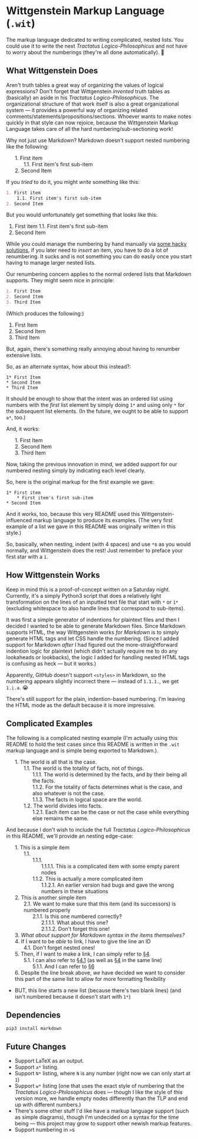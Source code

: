 <style>
    ol.wit-nest {
        counter-reset: item
    }
    li.wit-item {
        display: block
    }
    li.wit-item:before {
        content: counters(item, ".") ". ";
        counter-increment: item
    }
    li.wit-collapsed:before {
        color: red;
    }
    ol.wit-nest p {
        display: inline;
    }
</style>
# Wittgenstein Markup Language (`.wit`)
The markup language dedicated to writing complicated, nested lists. You could use it to write the next _Tractatus Logico-Philosophicus_ and not have to worry about the numberings (they're all done automatically). 🙂

## What Wittgenstein Does
Aren't truth tables a great way of organizing the values of logical expressions?
Don't forget that Wittgenstein _invented_ truth tables as (basically) an aside in his _Tractatus Logico-Philosophicus_. The organizational structure of that work itself is also a great organizational system — it provides a powerful way of organizing related comments/statements/propositions/sections. Whoever wants to make notes quickly in that style can now rejoice, because the Wittgenstein Markup Language takes care of all the hard numbering/sub-sectioning work!

Why not just use Markdown? Markdown doesn't support nested numbering like the following:

<ol class="wit-nest wit-root" markdown="1" id="witroot_1"><li class="wit-item" markdown="1" data-wit-content-id="t1_n1._content"><p>First item</p><ol class="wit-nest " markdown="1" id="t1_n1._content"><li class="wit-item" markdown="1" data-wit-content-id="t1_n1.1._content"><p>First item's first sub-item</p></li></ol></li><li class="wit-item" markdown="1" data-wit-content-id="t1_n2._content"><p>Second Item</p></li></ol>

If you _tried_ to do it, you might _write_ something like this:

```markdown
1. First item
    1.1. First item's first sub-item
2. Second Item
```

But you would unfortunately get something that looks like this:
1. First item
    1.1. First item's first sub-item
2. Second Item

While you could manage the numbering by hand manually via [some hacky solutions](https://meta.stackexchange.com/questions/85474/how-to-write-nested-numbered-lists), if you later need to _insert_ an item, you have to do a lot of renumbering. It sucks and is not something you can do easily once you start having to manage larger nested lists.

Our renumbering concern applies to the normal ordered lists that Markdown supports. They might seem nice in principle:
```markdown
1. First Item
2. Second Item
3. Third Item
```

(Which produces the following:)
1. First Item
2. Second Item
3. Third Item

But, again, there's something really annoying about having to renumber extensive lists.

So, as an alternate syntax, how about this instead?:
```wittgenstein
1* First Item
* Second Item
* Third Item
```
It should be enough to show that the intent was an ordered list using numbers with the _first_ list element by simply doing `1*` and using only `*` for the subsequent list elements. (In the future, we ought to be able to support `a*`, too.)

And, it works:

<ol class="wit-nest wit-root" markdown="1" id="witroot_2"><li class="wit-item" markdown="1" data-wit-content-id="t2_n1._content"><p>First Item</p></li><li class="wit-item" markdown="1" data-wit-content-id="t2_n2._content"><p>Second Item</p></li><li class="wit-item" markdown="1" data-wit-content-id="t2_n3._content"><p>Third Item</p></li></ol>

Now, taking the previous innovation in mind, we added support for our numbered nesting simply by indicating each level clearly.

So, here is the original markup for the first example we gave:
```wittgenstein
1* First item
    * First item's first sub-item
* Second Item
```

And it works, too, because this very README used this Wittgenstein-influenced markup language to produce its examples. (The very first example of a list we gave in this README was originally written in this style.)

So, basically, when nesting, indent (with 4 spaces) and use `*`s as you would normally, and Wittgenstein does the rest! Just remember to preface your first star with a `1`. 


## How Wittgenstein Works
Keep in mind this is a proof-of-concept written on a Saturday night. Currently, it's a simply Python3 script that does a relatively light transformation on the lines of an inputted text file that start with `*` or `1*` (excluding whitespace to also handle lines that correspond to sub-items).

It was first a simple generator of indentions for plaintext files and then I decided I wanted to be able to generate Markdown files. Since Markdown supports HTML, the way Wittgenstein works _for Markdown_ is to simply generate HTML tags and let CSS handle the numbering. (Since I added support for Markdown _after_ I had figured out the more-straightforward indention logic for plaintext (which didn't actually require me to do any lookaheads or lookbacks), the logic I added for handling nested HTML tags is confusing as heck — but it works.)

Apparently, GitHub doesn't support `<styles>` in Markdown, so the numbering appears slightly incorrect there — instead of `1.1.1.`, we get `1.i.a`. 😭 

There's still support for the plain, indention-based numbering. I'm leaving the HTML mode as the default because it is more impressive.


## Complicated Examples
The following is a complicated nesting example (I'm actually using this README to hold the test cases since this README is written in the `.wit` markup language and is simple being exported to Markdown.).

<ol class="wit-nest wit-root" markdown="1" id="witroot_3"><li class="wit-item" markdown="1" data-wit-content-id="t3_n1._content"><p>The world is all that is the case.</p><ol class="wit-nest " markdown="1" id="t3_n1._content"><li class="wit-item" markdown="1" data-wit-content-id="t3_n1.1._content"><p>The world is the totality of facts, not of things.</p><ol class="wit-nest " markdown="1" id="t3_n1.1._content"><li class="wit-item" markdown="1" data-wit-content-id="t3_n1.1.1._content"><p>The world is determined by the facts, and by their being all the facts.</p></li><li class="wit-item" markdown="1" data-wit-content-id="t3_n1.1.2._content"><p>For the totality of facts determines what is the case, and also whatever is not the case.</p></li><li class="wit-item" markdown="1" data-wit-content-id="t3_n1.1.3._content"><p>The facts in logical space are the world.</p></li></ol></li><li class="wit-item" markdown="1" data-wit-content-id="t3_n1.2._content"><p>The world divides into facts.</p><ol class="wit-nest " markdown="1" id="t3_n1.2._content"><li class="wit-item" markdown="1" data-wit-content-id="t3_n1.2.1._content"><p>Each item can be the case or not the case while everything else remains the same.</p></li></ol></ol></ol>

And because I don't wish to include the full _Tractatus Logico-Philosophicus_ in this README, we'll provide an nesting edge-case:

<ol class="wit-nest wit-root" markdown="1" id="witroot_4"><li class="wit-item" markdown="1" data-wit-content-id="t4_n1._content"><p>This is a simple item</p><ol class="wit-nest " markdown="1" id="t4_n1._content"><li class="wit-item" markdown="1" data-wit-content-id="t4_n1.1._content"><ol class="wit-nest " markdown="1" id="t4_n1.1._content"><li class="wit-item" markdown="1" data-wit-content-id="t4_n1.1.1._content"><ol class="wit-nest " markdown="1" id="t4_n1.1.1._content"><li class="wit-item" markdown="1" data-wit-content-id="t4_n1.1.1.1._content"><p>This is a complicated item with some empty parent nodes</p></li></ol></li><li class="wit-item" markdown="1" data-wit-content-id="t4_n1.1.2._content"><p>This is actually a more complicated item</p><ol class="wit-nest " markdown="1" id="t4_n1.1.2._content"><li class="wit-item" markdown="1" data-wit-content-id="t4_n1.1.2.1._content"><p>An earlier version had bugs and gave the wrong numbers in these situations</p></li></ol></li></ol></li></ol></li><li class="wit-item" markdown="1" data-wit-content-id="t4_n2._content"><p>This is another simple item</p><ol class="wit-nest " markdown="1" id="t4_n2._content"><li class="wit-item" markdown="1" data-wit-content-id="t4_n2.1._content"><p>We want to make sure that this item (and its successors) is numbered properly</p><ol class="wit-nest " markdown="1" id="t4_n2.1._content"><li class="wit-item" markdown="1" data-wit-content-id="t4_n2.1.1._content"><p>Is this one numbered correctly?</p><ol class="wit-nest " markdown="1" id="t4_n2.1.1._content"><li class="wit-item" markdown="1" data-wit-content-id="t4_n2.1.1.1._content"><p>What about this one?</p></li><li class="wit-item" markdown="1" data-wit-content-id="t4_n2.1.1.2._content"><p>Don't forget this one!</p></li></ol></li></ol></li></ol></li><li class="wit-item" markdown="1" data-wit-content-id="t4_n3._content"><p><em>What about support for Markdown syntax in the items themselves?</em></p></li><li class="wit-item" markdown="1" data-wit-content-id="t4_n4._content"><p><a name="id"></a>If I want to be <em>able</em> to link, I have to give the line an ID</p><ol class="wit-nest " markdown="1" id="t4_n4._content"><li class="wit-item" markdown="1" data-wit-content-id="t4_n4.1._content"><p><a name="nested_id"></a>Don't forget nested ones!</p></li></ol></li><li class="wit-item" markdown="1" data-wit-content-id="t4_n5._content"><p>Then, if I want to make a link, I can simply refer to <a href="#id">§4</a>.</p><ol class="wit-nest " markdown="1" id="t4_n5._content"><li class="wit-item" markdown="1" data-wit-content-id="t4_n5.1._content"><p>I can also refer to <a href="#nested_id">§4.1</a> (as well as <a href="#id">§4</a> in the same line)</p><ol class="wit-nest " markdown="1" id="t4_n5.1._content"><li class="wit-item" markdown="1" data-wit-content-id="t4_n5.1.1._content"><p>And I can refer to <a href="#forward_ref">§6</a></p></li></ol></li></ol></li><li class="wit-item" markdown="1" data-wit-content-id="t4_n6._content"><p><a name="forward_ref"></a>Despite the line break above, <em>we</em> have decided we want to consider this part of the same list to allow for more formatting flexibility</p></li></ol>



* BUT, this line starts a new list (because there's two blank lines) (and isn't numbered because it doesn't start with `1*`)

## Dependencies
```
pip3 install markdown
```


## Future Changes
* Support LaTeX as an output.
* Support `a*` listing.
* Support `N*` listing, where `N` is any number (right now we can only start at `1`)
* Support `w*` listing (one that uses the exact style of numbering that the _Tractatus Logico-Philosophicus_ does — though I like the style of this version more, we handle empty nodes differently than the TLP and end up with different numbers.)
* There's some other stuff I'd like have a markup language support (such as simple diagrams), though I'm undecided on a syntax for the time being — this project may grow to support other newish markup features.
* Support numbering in `>`s

<script>
    var witItems = document.getElementsByClassName("wit-item");
    for (var i = 0; i < witItems.length; i++) {
        witItems[i].addEventListener("click", function(event) {
            var contentID = this.getAttribute('data-wit-content-id');
            var content = document.getElementById(contentID);
            if (content) {
                this.classList.toggle("wit-collapsed");
                if (content.style.display === "block" || content.style.display === "") {
                    content.style.display = "none";
                } else {
                    content.style.display = "block";
                }
            }
            event.stopPropagation();
        });
    }
</script>
